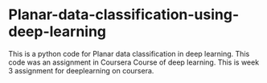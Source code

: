 # Planar-data-classification-using-deep-learning
This is  a python code for Planar data classification in deep learning. This code was an assignment in Coursera Course of deep learning.
This is week 3 assignment for deeplearning on coursera.

